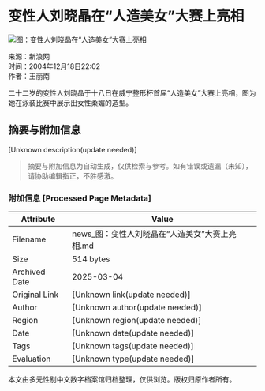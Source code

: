 # 变性人刘晓晶在“人造美女”大赛上亮相

![图：变性人刘晓晶在“人造美女”大赛上亮相](http://image2.sina.com.cn/dy/o/2004-12-18/1103378677_Ubaisq.jpg)

来源：新浪网  
时间：2004年12月18日22:02  
作者：王丽南  

二十二岁的变性人刘晓晶于十八日在威宁整形杯首届“人造美女”大赛上亮相，图为她在泳装比赛中展示出女性柔媚的造型。
<!-- tcd_original_link http://news.sina.com.cn/o/2004-12-18/22024562351s.shtml -->


## 摘要与附加信息

<!-- tcd_abstract -->
[Unknown description(update needed)]
<!-- tcd_abstract_end -->

> 摘要与附加信息为自动生成，仅供检索与参考。如有错误或遗漏（未知），请协助编辑指正，不胜感激。

### 附加信息 [Processed Page Metadata]

| Attribute       | Value                                  |
|-----------------|----------------------------------------|
| Filename        | news_图：变性人刘晓晶在“人造美女”大赛上亮相.md                             |
| Size            | 514 bytes                           |
| Archived Date   | 2025-03-04                             |
| Original Link   | [Unknown link(update needed)]                       |
| Author          | [Unknown author(update needed)]                               |
| Region          | [Unknown region(update needed)]                               |
| Date            | [Unknown date(update needed)]                                 |
| Tags            | [Unknown tags(update needed)]                                 |
| Evaluation            | [Unknown type(update needed)]                                 |
<!-- tcd_table_end -->

本文由多元性别中文数字档案馆归档整理，仅供浏览。版权归原作者所有。
